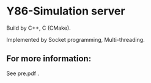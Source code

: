 # Y86-Simulation server

Build by C++, C (CMake).

Implemented by Socket programming, Multi-threading.

## For more information:

See pre.pdf .